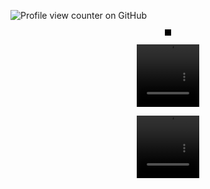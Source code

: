 ![Profile view counter on GitHub](https://komarev.com/ghpvc/?username=PromiseEverlasting&color=e1d2c5&style=for-the-badge&label=♡)
<p align="center">
  <p align="center">
<video src="https://github.com/user-attachments/assets/d6542754-9cd3-4666-bf0b-17177e0dcdb5" width=10 height=10> 
  <p align="center">
<video src="https://github.com/user-attachments/assets/90b5eff4-95ea-4c34-9f90-8138ac8cdd05" width=100 height=100/> 
  <p align="center">
<video src=https://github.com/user-attachments/assets/bc41748b-47d2-4dd3-966e-dfc71f4b7a03 width=100 height=100/> 



















